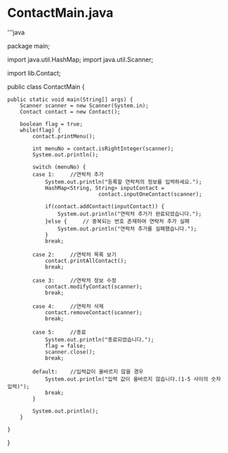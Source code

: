# ContactMain.java

'''java

package main;

import java.util.HashMap;
import java.util.Scanner;

import lib.Contact;

public class ContactMain {

	public static void main(String[] args) {		
		Scanner scanner = new Scanner(System.in);
		Contact contact = new Contact();
		
		boolean flag = true;
		while(flag) {
			contact.printMenu();
			
			int menuNo = contact.isRightInteger(scanner);
			System.out.println();
			
			switch (menuNo) {
			case 1:		//연락처 추가
				System.out.println("등록할 연락처의 정보를 입력하세요.");
				HashMap<String, String> inputContact = 
								 contact.inputOneContact(scanner);
				
				if(contact.addContact(inputContact)) {
					System.out.println("연락처 추가가 완료되었습니다.");
				}else {		// 중복되는 번호 존재하여 연락처 추가 실패
					System.out.println("연락처 추가를 실패했습니다.");
				}
				break;
				
			case 2:		//연락처 목록 보기
				contact.printAllContact();
				break;
				
			case 3:		//연락처 정보 수정
				contact.modifyContact(scanner);
				break;
				
			case 4:		//연락처 삭제
				contact.removeContact(scanner);
				break;
				
			case 5:		//종료
				System.out.println("종료되었습니다.");
				flag = false;
				scanner.close();
				break;

			default:	//입력값이 올바르지 않을 경우
				System.out.println("입력 값이 올바르지 않습니다.(1-5 사이의 숫자 입력)");
				break;
			}
			
			System.out.println();
		}
		
	}

}

```
